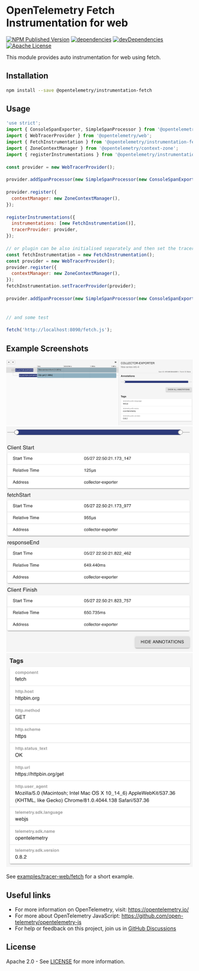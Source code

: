 # OpenTelemetry Fetch Instrumentation for web

[![NPM Published Version][npm-img]][npm-url]
[![dependencies][dependencies-image]][dependencies-url]
[![devDependencies][devDependencies-image]][devDependencies-url]
[![Apache License][license-image]][license-image]

This module provides auto instrumentation for web using fetch.

## Installation

```bash
npm install --save @opentelemetry/instrumentation-fetch
```

## Usage

```js
'use strict';
import { ConsoleSpanExporter, SimpleSpanProcessor } from '@opentelemetry/tracing';
import { WebTracerProvider } from '@opentelemetry/web';
import { FetchInstrumentation } from '@opentelemetry/instrumentation-fetch';
import { ZoneContextManager } from '@opentelemetry/context-zone';
import { registerInstrumentations } from '@opentelemetry/instrumentation';

const provider = new WebTracerProvider();

provider.addSpanProcessor(new SimpleSpanProcessor(new ConsoleSpanExporter()));

provider.register({
  contextManager: new ZoneContextManager(),
});

registerInstrumentations({
  instrumentations: [new FetchInstrumentation()],
  tracerProvider: provider,
});

// or plugin can be also initialised separately and then set the tracer provider or meter provider
const fetchInstrumentation = new FetchInstrumentation();
const provider = new WebTracerProvider();
provider.register({
  contextManager: new ZoneContextManager(),
});
fetchInstrumentation.setTracerProvider(provider);

provider.addSpanProcessor(new SimpleSpanProcessor(new ConsoleSpanExporter()));


// and some test

fetch('http://localhost:8090/fetch.js');

```

## Example Screenshots

![Screenshot of the running example](images/trace1.png)
![Screenshot of the running example](images/trace2.png)
![Screenshot of the running example](images/trace3.png)

See [examples/tracer-web/fetch](https://github.com/open-telemetry/opentelemetry-js/tree/main/examples/tracer-web) for a short example.

## Useful links

- For more information on OpenTelemetry, visit: <https://opentelemetry.io/>
- For more about OpenTelemetry JavaScript: <https://github.com/open-telemetry/opentelemetry-js>
- For help or feedback on this project, join us in [GitHub Discussions][discussions-url]

## License

Apache 2.0 - See [LICENSE][license-url] for more information.

[discussions-url]: https://github.com/open-telemetry/opentelemetry-js/discussions
[license-url]: https://github.com/open-telemetry/opentelemetry-js/blob/main/LICENSE
[license-image]: https://img.shields.io/badge/license-Apache_2.0-green.svg?style=flat
[dependencies-image]: https://status.david-dm.org/gh/open-telemetry/opentelemetry-js.svg?path=packages%2Fopentelemetry-instrumentation-fetch
[dependencies-url]: https://david-dm.org/open-telemetry/opentelemetry-js?path=packages%2Fopentelemetry-instrumentation-fetch
[devDependencies-image]: https://status.david-dm.org/gh/open-telemetry/opentelemetry-js.svg?path=packages%2Fopentelemetry-instrumentation-fetch&type=dev
[devDependencies-url]: https://david-dm.org/open-telemetry/opentelemetry-js?path=packages%2Fopentelemetry-instrumentation-fetch&type=dev
[npm-url]: https://www.npmjs.com/package/@opentelemetry/instrumentation-fetch
[npm-img]: https://badge.fury.io/js/%40opentelemetry%2Finstrumentation-fetch.svg
